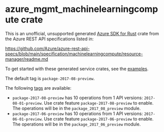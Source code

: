 # azure_mgmt_machinelearningcompute crate

This is an unofficial, unsupported generated [Azure SDK for Rust](https://github.com/Azure/azure-sdk-for-rust/tree/legacy) crate from the Azure REST API specifications listed in:

https://github.com/Azure/azure-rest-api-specs/blob/main/specification/machinelearningcompute/resource-manager/readme.md

To get started with these generated service crates, see the [examples](https://github.com/Azure/azure-sdk-for-rust/blob/legacy/services/README.md#examples).

The default tag is `package-2017-08-preview`.

The following [tags](https://github.com/Azure/azure-sdk-for-rust/blob/legacy/services/tags.md) are available:

- `package-2017-08-preview` has 10 operations from 1 API versions: `2017-08-01-preview`. Use crate feature `package-2017-08-preview` to enable. The operations will be in the `package_2017_08_preview` module.
- `package-2017-06-preview` has 10 operations from 1 API versions: `2017-06-01-preview`. Use crate feature `package-2017-06-preview` to enable. The operations will be in the `package_2017_06_preview` module.